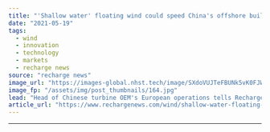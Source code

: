 ```yaml
---
title: "'Shallow water' floating wind could speed China's offshore build -  Ming Yang"
date: "2021-05-19"
tags: 
  - wind
  - innovation
  - technology
  - markets
  - recharge news
source: "recharge news"
image_url: "https://images-global.nhst.tech/image/SXdoVUJTeFBUNk5vK0FJWkd2VmhIdXh0V1JQRVhCWHRhbFh6QW5vWC96Zz0=/nhst/binary/f7b9c2514df7f029fc4f52b382138f7b"
image_fp: "/assets/img/post_thumbnails/164.jpg"
lead: "Head of Chinese turbine OEM's European operations tells Recharge roundtable that pilot in South China Sea could spark rethink of technology as 'only' for deep-water"
article_url: "https://www.rechargenews.com/wind/shallow-water-floating-wind-could-speed-chinas-offshore-build-ming-yang/2-1-1012739"
---
```


---
